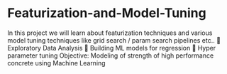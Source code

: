 # Featurization-and-Model-Tuning
In this project we will learn about featurization techniques and various model tuning techniques like grid search / param search pipelines etc.. 
 Exploratory Data Analysis
 Building ML models for regression
 Hyper parameter tuning
Objective:
Modeling of strength of high performance concrete using Machine Learning

